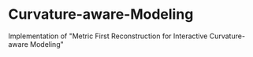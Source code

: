 # Curvature-aware-Modeling
Implementation of "Metric First Reconstruction for Interactive Curvature-aware Modeling"
